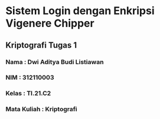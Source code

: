 # Sistem Login dengan Enkripsi Vigenere Chipper
## Kriptografi Tugas 1 
### Nama         : Dwi Aditya Budi Listiawan
### NIM          : 312110003
### Kelas        : TI.21.C2
### Mata Kuliah  : Kriptografi
